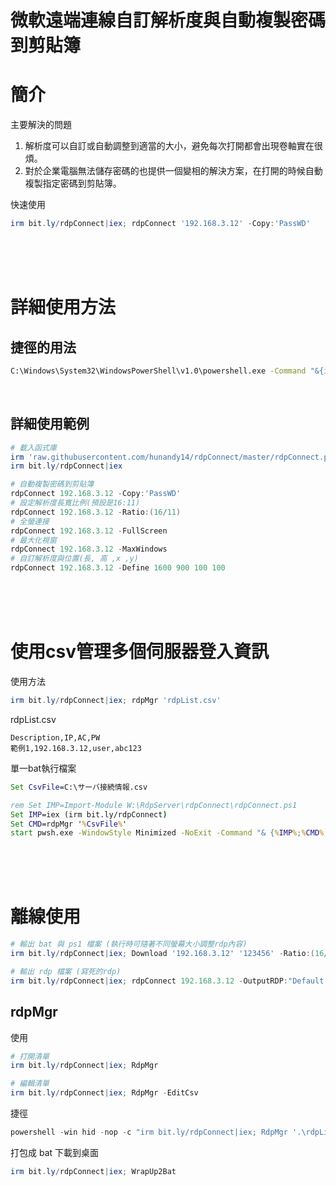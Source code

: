 微軟遠端連線自訂解析度與自動複製密碼到剪貼簿
===
# 簡介
主要解決的問題
1. 解析度可以自訂或自動調整到適當的大小，避免每次打開都會出現卷軸實在很煩。
2. 對於企業電腦無法儲存密碼的也提供一個變相的解決方案，在打開的時候自動複製指定密碼到剪貼簿。

快速使用
```ps1
irm bit.ly/rdpConnect|iex; rdpConnect '192.168.3.12' -Copy:'PassWD'
```


<br><br><br>

# 詳細使用方法
## 捷徑的用法
```bat
C:\Windows\System32\WindowsPowerShell\v1.0\powershell.exe -Command "&{irm bit.ly/rdpConnect|iex; rdpConnect '192.168.3.12' -Copy:'PassWD' -Ratio:(16/11)}"
```
<br>

## 詳細使用範例
```ps1
# 載入函式庫
irm 'raw.githubusercontent.com/hunandy14/rdpConnect/master/rdpConnect.ps1'|iex
irm bit.ly/rdpConnect|iex

# 自動複製密碼到剪貼簿
rdpConnect 192.168.3.12 -Copy:'PassWD'
# 設定解析度長寬比例(預設是16:11)
rdpConnect 192.168.3.12 -Ratio:(16/11)
# 全螢連接
rdpConnect 192.168.3.12 -FullScreen
# 最大化視窗
rdpConnect 192.168.3.12 -MaxWindows
# 自訂解析度與位置(長, 高 ,x ,y)
rdpConnect 192.168.3.12 -Define 1600 900 100 100
```


<br><br><br>

# 使用csv管理多個伺服器登入資訊
使用方法
```ps1
irm bit.ly/rdpConnect|iex; rdpMgr 'rdpList.csv'
```

rdpList.csv
```csv
Description,IP,AC,PW
範例1,192.168.3.12,user,abc123
```

單一bat執行檔案
```bat
Set CsvFile=C:\サーバ接続情報.csv

rem Set IMP=Import-Module W:\RdpServer\rdpConnect\rdpConnect.ps1
Set IMP=iex (irm bit.ly/rdpConnect)
Set CMD=rdpMgr '%CsvFile%'
start pwsh.exe -WindowStyle Minimized -NoExit -Command "& {%IMP%;%CMD%;Exit}"
```


<br><br><br>

# 離線使用
```ps1
# 輸出 bat 與 ps1 檔案 (執行時可隨著不同螢幕大小調整rdp內容)
irm bit.ly/rdpConnect|iex; Download '192.168.3.12' '123456' -Ratio:(16/11) -OutName:'rdpServer1'

# 輸出 rdp 檔案 (寫死的rdp)
irm bit.ly/rdpConnect|iex; rdpConnect 192.168.3.12 -OutputRDP:"Default.rdp"
```

## rdpMgr
使用
```ps1
# 打開清單
irm bit.ly/rdpConnect|iex; RdpMgr

# 編輯清單
irm bit.ly/rdpConnect|iex; RdpMgr -EditCsv
```

捷徑
```ps1
powershell -win hid -nop -c "irm bit.ly/rdpConnect|iex; RdpMgr '.\rdpList.csv'"
```

打包成 bat 下載到桌面

```ps1
irm bit.ly/rdpConnect|iex; WrapUp2Bat
```